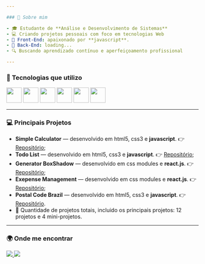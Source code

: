 ```yaml
---

### 🧠 Sobre mim

- 🎓 Estudante de **Análise e Desenvolvimento de Sistemas**
- 💻 Criando projetos pessoais com foco em tecnologias Web
- 📌 Front-End: apaixonado por **javascript**.
- 📌 Back-End: loading...
- 🔍 Buscando aprendizado contínuo e aperfeiçoamento profissional

---
```


### 🚀 Tecnologias que utilizo

<div align="left">
  <img src="https://cdn.jsdelivr.net/gh/devicons/devicon/icons/html5/html5-original.svg" width="40" height="40"/>
  <img src="https://cdn.jsdelivr.net/gh/devicons/devicon/icons/css3/css3-original.svg" width="40" height="40"/>
  <img src="https://cdn.simpleicons.org/javascript/F7DF1E" width="40" height="40"/>
  <img src="https://cdn.jsdelivr.net/gh/devicons/devicon/icons/typescript/typescript-original.svg" width="40" height="40"/>
  <img src="https://cdn.jsdelivr.net/gh/devicons/devicon/icons/react/react-original.svg" width="40" height="40"/>
  <img src="https://cdn.jsdelivr.net/gh/devicons/devicon/icons/git/git-original.svg" width="40" height="40"/>
</div>

---

### 💻 Principais Projetos

- **Simple Calculator** — desenvolvido em html5, css3 e **javascript**. 👉 [Repositório](https://github.com/eupedrobarbosa03/simple-calculator);
- **Todo List** — desenvolvido em html5, css3 e **javascript**. 👉 [Repositório](https://github.com/eupedrobarbosa03/todo-list);
- **Generator BoxShadow** — desenvolvido em css modules e **react.js**. 👉 [Repositório](https://github.com/eupedrobarbosa03/generator-boxShadow);
- **Exepense Management** — desenvolvido em css modules e **react.js**. 👉 [Repositório](https://github.com/eupedrobarbosa03/expense-management);
- **Postal Code Brazil** — desenvolvido em html5, css3 e **javascript**. 👉 [Repositório](https://github.com/eupedrobarbosa03/postal-code-brazil).
- 📜 Quantidade de projetos totais, incluido os principais projetos: 12 projetos e 4 mini-projetos.

---

### 🌍 Onde me encontrar

<p align="left">
  <a href="https://github.com/eupedrobarbosa03" target="_blank">
    <img src="https://img.shields.io/badge/GitHub-181717?style=for-the-badge&logo=github&logoColor=white" />
  </a>
  <a href="https://www.linkedin.com/in/eupedrobarbosa/" target="_blank">
    <img src="https://img.shields.io/badge/LinkedIn-0077B5?style=for-the-badge&logo=linkedin&logoColor=white" />
  </a>
</p>




































